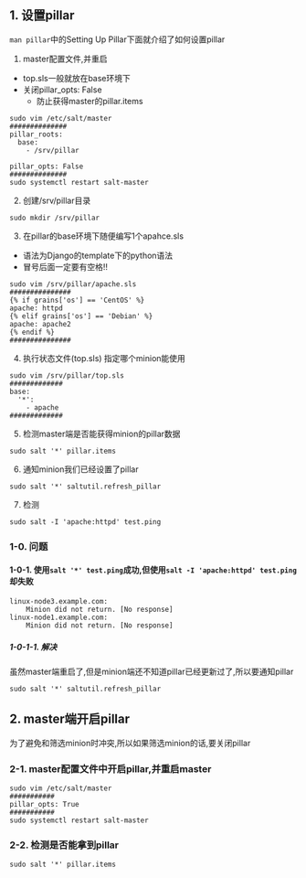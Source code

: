 ## 1. 设置pillar
`man pillar`中的Setting Up Pillar下面就介绍了如何设置pillar
1. master配置文件,并重启
+ top.sls一般就放在base环境下
+ 关闭pillar_opts: False
    - 防止获得master的pillar.items
```
sudo vim /etc/salt/master
##############
pillar_roots:
  base:
    - /srv/pillar

pillar_opts: False
##############
sudo systemctl restart salt-master
```
2. 创建/srv/pillar目录
```
sudo mkdir /srv/pillar
```

3. 在pillar的base环境下随便编写1个apahce.sls
+ 语法为Django的template下的python语法
+ 冒号后面一定要有空格!!
```
sudo vim /srv/pillar/apache.sls
###############
{% if grains['os'] == 'CentOS' %}
apache: httpd
{% elif grains['os'] == 'Debian' %}
apache: apache2
{% endif %}
###############
```

4. 执行状态文件(top.sls)
指定哪个minion能使用 
```
sudo vim /srv/pillar/top.sls
#############
base:
  '*':
    - apache
#############
```

5. 检测master端是否能获得minion的pillar数据
```
sudo salt '*' pillar.items
```

6. 通知minion我们已经设置了pillar
```
sudo salt '*' saltutil.refresh_pillar
```

7. 检测
```
sudo salt -I 'apache:httpd' test.ping
```

### 1-0. 问题
#### 1-0-1. 使用`salt '*' test.ping`成功,但使用`salt -I 'apache:httpd' test.ping`却失败
```
linux-node3.example.com:
    Minion did not return. [No response]
linux-node1.example.com:
    Minion did not return. [No response]
```
##### 1-0-1-1. 解决
虽然master端重启了,但是minion端还不知道pillar已经更新过了,所以要通知pillar
```
sudo salt '*' saltutil.refresh_pillar
```

## 2. master端开启pillar
为了避免和筛选minion时冲突,所以如果筛选minion的话,要关闭pillar
### 2-1. master配置文件中开启pillar,并重启master
```
sudo vim /etc/salt/master 
###########
pillar_opts: True
###########
sudo systemctl restart salt-master
```
### 2-2. 检测是否能拿到pillar
```
sudo salt '*' pillar.items
```
